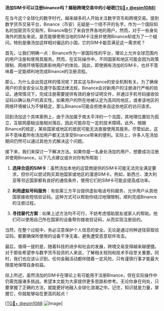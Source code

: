 **汤加SIM卡可以注册binance吗？揭秘跨境交易中的小秘密[[TG💪+ @esim1088](https://t.me/s/esim1088)]**

在当今这个全球化的数字时代，越来越多的人开始关注数字货币和跨境交易。提到数字货币交易平台，Binance（币安）无疑是一个绕不开的名字。作为一个国际知名的加密货币交易所，Binance吸引了来自世界各地的用户。然而，对于一些身处海外的朋友来说，是否能够使用当地的SIM卡注册并使用Binance却成为了一个疑问。特别是像汤加这样相对偏远的小国，它的SIM卡能否满足这一需求呢？

首先，让我们明确一点：Binance作为一家国际性的平台，理论上允许全球范围内的用户注册和使用其服务。然而，在实际操作中，不同国家和地区可能会因为政策限制、网络环境等因素影响用户的体验。因此，即使拥有汤加的SIM卡，也并不意味着一定能顺利地完成Binance的注册流程。

那么，为什么会出现这样的情况呢？其实这与Binance的安全机制有关。为了确保用户的资金安全以及遵守各国法律法规，Binance会对新用户的注册进行严格的验证。通常情况下，完成注册需要提供有效的身份证明文件，并通过手机号码接收验证码以确认账户的真实性。如果用户的所在地被认定为高风险地区，或者该地区的网络环境被认为不够稳定，那么Binance可能会拒绝来自这些地区的访问请求。

回到汤加这个具体案例上，由于汤加属于南太平洋的一个岛国，其地理位置较为孤立，互联网基础设施相对落后，因此可能存在一定的技术障碍。此外，根据Binance的规定，某些国家或地区的居民可能无法直接使用其服务。尽管如此，这并不意味着所有汤加用户都无法享受Binance带来的便利。实际上，许多人在汤加期间仍然可以通过其他方式解决这个问题。

接下来，我们来探讨一下解决方法。如果你是一名身处汤加的用户，想要成功注册并使用Binance，以下几点建议或许对你有所帮助：

1. **选择合适的SIM卡**：虽然汤加本地的运营商提供的SIM卡可能无法完全满足要求，但你可以尝试购买其他国家或地区的漫游SIM卡。例如，新西兰、澳大利亚等邻近国家都有良好的通信条件，使用它们的SIM卡可能会提高成功率。

2. **利用虚拟号码服务**：有些第三方平台提供虚拟电话号码服务，允许用户从其他国家接收短信验证码。这种方式可以帮助你绕过地理限制，顺利完成Binance的注册过程。

3. **寻找替代方案**：如果上述方法均不可行，不妨考虑借助朋友或家人的帮助。他们可以使用自己所在国家的设备帮你接收验证码，从而实现注册目的。

当然，在整个过程中，务必注意保护个人信息的安全。无论是通过何种途径获取验证码，都要确保所使用的设备干净无毒，避免遭受恶意软件攻击。

最后，值得一提的是，随着科技的进步和社会的发展，跨境交易变得越来越便捷。对于那些希望参与数字货币投资的人来说，了解相关规则和技术手段至关重要。同时，我们也应该认识到，任何金融活动都伴随着一定风险，只有谨慎行事才能最大限度地保障自身权益。

综上所述，虽然汤加的SIM卡在理论上有可能用于注册Binance，但在实际操作中仍需克服诸多挑战。希望本文能为大家提供更多思路和参考。无论你身在何处，只要掌握了正确的方法，就能更好地融入全球化浪潮之中。记住，知识就是力量，掌握它，你就能够站在更高的起点！

[[TG💪+ @esim1088](https://t.me/s/esim1088) ![Image](https://i.postimg.cc/4NQfJmqS/Snipaste-2025-05-13-00-14-12.png)]